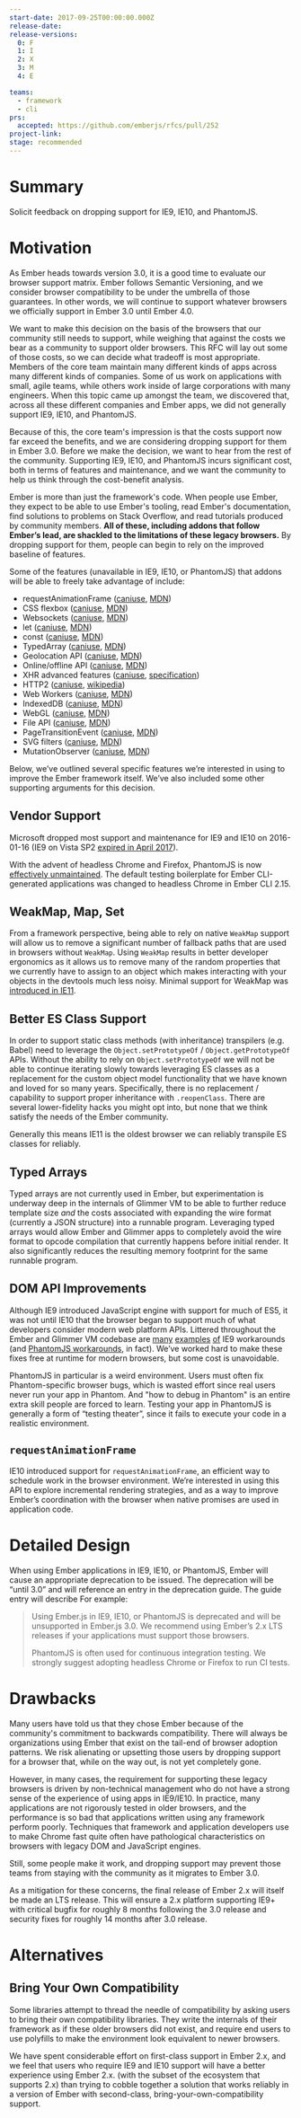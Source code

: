 ```yaml
---
start-date: 2017-09-25T00:00:00.000Z
release-date:
release-versions: 
  0: F
  1: I
  2: X
  3: M
  4: E

teams: 
  - framework
  - cli
prs:
  accepted: https://github.com/emberjs/rfcs/pull/252
project-link: 
stage: recommended
---
```


# Summary

Solicit feedback on dropping support for IE9, IE10, and PhantomJS.

# Motivation

As Ember heads towards version 3.0, it is a good time to evaluate our browser support matrix. Ember follows Semantic Versioning, and we consider browser compatibility to be under the umbrella of those guarantees. In other words, we will continue to support whatever browsers we officially support in Ember 3.0 until Ember 4.0.

We want to make this decision on the basis of the browsers that our community still needs to support, while weighing that against the costs we bear as a community to support older browsers. This RFC will lay out some of those costs, so we can decide what tradeoff is most appropriate.
Members of the core team maintain many different kinds of apps across many different kinds of companies. Some of us work on applications with small, agile teams, while others work inside of large corporations with many engineers. When this topic came up amongst the team, we discovered that, across all these different companies and Ember apps, we did not generally support IE9, IE10, and PhantomJS.

Because of this, the core team's impression is that the costs support now far exceed the benefits, and we are considering dropping support for them in Ember 3.0. Before we make the decision, we want to hear from the rest of the community. Supporting IE9, IE10, and PhantomJS incurs significant cost, both in terms of features and maintenance, and we want the community to help us think through the cost-benefit analysis.

Ember is more than just the framework's code. When people use Ember, they expect to be able to use Ember's tooling, read Ember's documentation, find solutions to problems on Stack Overflow, and read tutorials produced by community members. **All of these, including addons that follow Ember’s lead, are shackled to the limitations of these legacy browsers.** By dropping support for them, people can begin to rely on the improved baseline of features.

Some of the features (unavailable in IE9, IE10, or PhantomJS) that addons will be able to freely take advantage of include:

- requestAnimationFrame ([caniuse](http://caniuse.com/#feat=requestanimationframe), [MDN](https://developer.mozilla.org/en-US/docs/Web/API/window/requestAnimationFrame))
- CSS flexbox ([caniuse](http://caniuse.com/#search=flexbox), [MDN](https://developer.mozilla.org/en-US/docs/Web/CSS/CSS_Flexible_Box_Layout/Using_CSS_flexible_boxes))
- Websockets ([caniuse](http://caniuse.com/#feat=websockets), [MDN](https://developer.mozilla.org/en-US/docs/Web/API/WebSockets_API))
- let ([caniuse](http://caniuse.com/#feat=let), [MDN](https://developer.mozilla.org/en-US/docs/Web/JavaScript/Reference/Statements/let))
- const ([caniuse](http://caniuse.com/#feat=const), [MDN](https://developer.mozilla.org/en-US/docs/Web/JavaScript/Reference/Statements/const))
- TypedArray ([caniuse](http://caniuse.com/#feat=typedarrays), [MDN](https://developer.mozilla.org/en-US/docs/Web/JavaScript/Reference/Global_Objects/TypedArray))
- Geolocation API ([caniuse](https://caniuse.com/#search=Geolocation), [MDN](https://developer.mozilla.org/en-US/docs/Web/API/Geolocation))
- Online/offline API ([caniuse](http://caniuse.com/#feat=online-status), [MDN](https://developer.mozilla.org/en-US/docs/Online_and_offline_events))
- XHR advanced features ([caniuse](https://caniuse.com/#feat=xhr2), [specification](https://www.w3.org/TR/2012/WD-XMLHttpRequest-20120117/))
- HTTP2 ([caniuse](http://caniuse.com/#feat=http2), [wikipedia](https://en.wikipedia.org/wiki/HTTP/2))
- Web Workers ([caniuse](http://caniuse.com/#feat=webworkers), [MDN](https://developer.mozilla.org/en-US/docs/Web/API/Web_Workers_API/Using_web_workers))
- IndexedDB ([caniuse](http://caniuse.com/#feat=indexeddb), [MDN](https://developer.mozilla.org/en-US/docs/Web/API/IndexedDB_API))
- WebGL ([caniuse](http://caniuse.com/#feat=webgl), [MDN](https://developer.mozilla.org/en-US/docs/Web/API/WebGL_API))
- File API ([caniuse](http://caniuse.com/#feat=fileapi), [MDN](https://developer.mozilla.org/en-US/docs/Web/API/File))
- PageTransitionEvent ([caniuse](http://caniuse.com/#feat=page-transition-events), [MDN](https://developer.mozilla.org/en-US/docs/Web/API/PageTransitionEvent))
- SVG filters ([caniuse](http://caniuse.com/#feat=svg-filters), [MDN](https://developer.mozilla.org/en-US/docs/Web/SVG/Tutorial/SVG_Filters_Tutorial))
- MutationObserver ([caniuse](http://caniuse.com/#feat=mutationobserver), [MDN](https://developer.mozilla.org/en-US/docs/Web/API/MutationObserver))

Below, we’ve outlined several specific features we’re interested in using to improve the Ember framework itself. We’ve also included some other supporting arguments for this decision.

## Vendor Support

Microsoft dropped most support and maintenance for IE9 and IE10 on 2016-01-16 (IE9 on Vista SP2 [expired in April 2017](http://www.allyncs.com/docs/lifecyclesupport.html)).

With the advent of headless Chrome and Firefox, PhantomJS is now [effectively unmaintained](https://groups.google.com/forum/#!topic/phantomjs/9aI5d-LDuNE). The default testing boilerplate for Ember CLI-generated applications was changed to headless Chrome in Ember CLI 2.15.

## WeakMap, Map, Set

From a framework perspective, being able to rely on native `WeakMap` support will allow us to remove a significant number of fallback paths that are used in browsers without `WeakMap`. Using `WeakMap` results in better developer ergonomics as it allows us to remove many of the random properties that we currently have to assign to an object which makes interacting with your objects in the devtools much less noisy. Minimal support for WeakMap was [introduced in IE11](http://kangax.github.io/compat-table/es6/#test-WeakMap).

## Better ES Class Support

In order to support static class methods (with inheritance) transpilers (e.g. Babel) need to leverage the `Object.setPrototypeOf` / `Object.getPrototypeOf` APIs. Without the ability to rely on `Object.setPrototypeOf` we will not be able to continue iterating slowly towards leveraging ES classes as a replacement for the custom object model functionality that we have known and loved for so many years. Specifically, there is no replacement / capability to support proper inheritance with `.reopenClass`. There are several lower-fidelity hacks you might opt into, but none that we think satisfy the needs of the Ember community.

Generally this means IE11 is the oldest browser we can reliably transpile ES classes for reliably.

## Typed Arrays

Typed arrays are not currently used in Ember, but experimentation is underway deep in the internals of Glimmer VM to be able to further reduce template size *and* the costs associated with expanding the wire format (currently a JSON structure) into a runnable program. Leveraging typed arrays would allow Ember and Glimmer apps to completely avoid the wire format to opcode compilation that currently happens before initial render. It also significantly reduces the resulting memory footprint for the same runnable program.

## DOM API Improvements

Although IE9 introduced JavaScript engine with support for much of ES5, it was not until IE10 that the browser began to support much of what developers consider modern web platform APIs. Littered throughout the Ember and Glimmer VM codebase are [many](https://github.com/glimmerjs/glimmer-vm/blob/1759c16defc546b034b97e37141187652ed93859/packages/%40glimmer/runtime/lib/dom/props.ts#L54) [examples](https://github.com/glimmerjs/glimmer-vm/blob/9ecc88504c81469ba20dba3ed3f37d373a998355/packages/%40glimmer/test-helpers/lib/helpers.ts#L170) [of](https://github.com/glimmerjs/glimmer-vm/blob/bfed16af6a5ecce4fbe9f27783245fe0f8b03480/build/broccoli/transpile-to-es5.js#L25) IE9 workarounds (and [PhantomJS workarounds](https://github.com/glimmerjs/glimmer-vm/blob/1759c16defc546b034b97e37141187652ed93859/packages/%40glimmer/runtime/lib/dom/props.ts#L49), in fact). We’ve worked hard to make these fixes free at runtime for modern browsers, but some cost is unavoidable.

PhantomJS in particular is a weird environment. Users must often fix Phantom-specific browser bugs, which is wasted effort since real users never run your app in Phantom. And "how to debug in Phantom" is an entire extra skill people are forced to learn. Testing your app in PhantomJS is generally a form of “testing theater”, since it fails to execute your code in a realistic environment.

## `requestAnimationFrame`

IE10 introduced support for `requestAnimationFrame`, an efficient way to schedule work in the browser environment. We’re interested in using this API to explore incremental rendering strategies, and as a way to improve Ember’s coordination with the browser when native promises are used in application code.

# Detailed Design

When using Ember applications in IE9, IE10, or PhantomJS, Ember will cause an appropriate deprecation to be issued. The deprecation will be “until 3.0” and will reference an entry in the deprecation guide. The guide entry will describe For example:

> Using Ember.js in IE9, IE10, or PhantomJS is deprecated and will be unsupported in Ember.js 3.0. We recommend using Ember’s 2.x LTS releases if your applications must support those browsers.
>
> PhantomJS is often used for continuous integration testing. We strongly suggest adopting headless Chrome or Firefox to run CI tests.

# Drawbacks

Many users have told us that they chose Ember because of the community's commitment to backwards compatibility. There will always be organizations using Ember that exist on the tail-end of browser adoption patterns. We risk alienating or upsetting those users by dropping support for a browser that, while on the way out, is not yet completely gone.

However, in many cases, the requirement for supporting these legacy browsers is driven by non-technical management who do not have a strong sense of the experience of using apps in IE9/IE10. In practice, many applications are not rigorously tested in older browsers, and the performance is so bad that applications written using any framework perform poorly. Techniques that framework and application developers use to make Chrome fast quite often have pathological characteristics on browsers with legacy DOM and JavaScript engines.

Still, some people make it work, and dropping support may prevent those teams from staying with the community as it migrates to Ember 3.0.

As a mitigation for these concerns, the final release of Ember 2.x will itself be made an LTS release. This will ensure a 2.x platform supporting IE9+ with critical bugfix for roughly 8 months following the 3.0 release and security fixes for roughly 14 months after 3.0 release.

# Alternatives

## Bring Your Own Compatibility

Some libraries attempt to thread the needle of compatibility by asking users to bring their own compatibility libraries. They write the internals of their framework as if these older browsers did not exist, and require end users to use polyfills to make the environment look equivalent to newer browsers.

We have spent considerable effort on first-class support in Ember 2.x, and we feel that users who require IE9 and IE10 support will have a better experience using Ember 2.x. (with the subset of the ecosystem that supports 2.x) than trying to cobble together a solution that works reliably in a version of Ember with second-class, bring-your-own-compatibility support.
